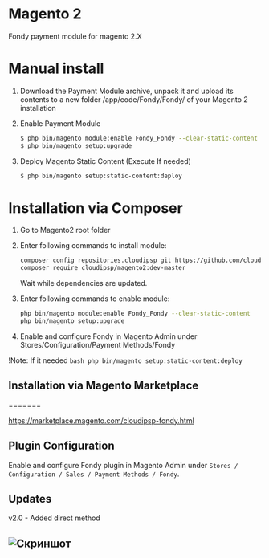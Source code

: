 # Magento 2
Fondy payment module for magento 2.X

Manual install
=======

1. Download the Payment Module archive, unpack it and upload its contents to a new folder <root>/app/code/Fondy/Fondy/ of your Magento 2 installation

2. Enable Payment Module

	```bash
	$ php bin/magento module:enable Fondy_Fondy --clear-static-content
	$ php bin/magento setup:upgrade
	 ```
3. Deploy Magento Static Content (Execute If needed)

	```bash
	$ php bin/magento setup:static-content:deploy
	```
Installation via Composer
=======

1. Go to Magento2 root folder

2. Enter following commands to install module:

    ```bash
    composer config repositories.cloudipsp git https://github.com/cloudipsp/magento2.git
    composer require cloudipsp/magento2:dev-master
    ```
   Wait while dependencies are updated.

3. Enter following commands to enable module:

    ```bash
    php bin/magento module:enable Fondy_Fondy --clear-static-content
    php bin/magento setup:upgrade
    ```
4. Enable and configure Fondy in Magento Admin under Stores/Configuration/Payment Methods/Fondy

!Note: If it needed 
	```bash
    php bin/magento setup:static-content:deploy
    ```

## Installation via Magento Marketplace
=======

https://marketplace.magento.com/cloudipsp-fondy.html

## Plugin Configuration

Enable and configure Fondy plugin in Magento Admin under `Stores / Configuration / Sales / Payment Methods / Fondy`.

## Updates

v2.0 - Added direct method


![Скриншот][1]
----

[1]: https://raw.githubusercontent.com/cloudipsp/magento2/2.0/s.png
